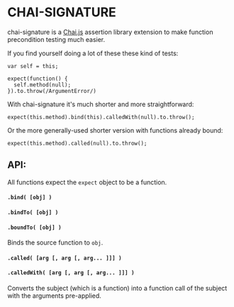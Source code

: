 
# CHAI-SIGNATURE

chai-signature is a [Chai.js](http://chaijs.com/) assertion library extension
to make function precondition testing much easier.

If you find yourself doing a lot of these these kind of tests:

    var self = this;

    expect(function() {
      self.method(null);
    }).to.throw(/ArgumentError/)

With chai-signature it's much shorter and more straightforward:

    expect(this.method).bind(this).calledWith(null).to.throw();

Or the more generally-used shorter version with functions already bound:

    expect(this.method).called(null).to.throw();

## API:

All functions expect the `expect` object to be a function.

#### **`.bind( [obj] )`**
#### **`.bindTo( [obj] )`**
#### **`.boundTo( [obj] )`**

Binds the source function to `obj`.

#### **`.called( [arg [, arg [, arg... ]]] )`**
#### **`.calledWith( [arg [, arg [, arg... ]]] )`**

Converts the subject (which is a function) into a function call of the subject
with the arguments pre-applied.


